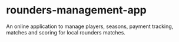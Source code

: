 # rounders-management-app
An online application to manage players, seasons, payment tracking, matches and scoring for local rounders matches.
